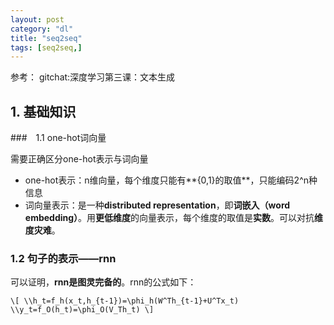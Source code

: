 ```yaml
---
layout: post
category: "dl"
title: "seq2seq"
tags: [seq2seq,]
---
```



参考： gitchat:深度学习第三课：文本生成

## 1. 基础知识

###　1.1 one-hot词向量

需要正确区分one-hot表示与词向量

+ one-hot表示：n维向量，每个维度只能有**{0,1}的取值**，只能编码2^n种信息
+ 词向量表示：是一种**distributed representation**，即**词嵌入（word embedding）**。用**更低维度**的向量表示，每个维度的取值是**实数**。可以对抗**维度灾难**。

### 1.2 句子的表示——rnn

可以证明，**rnn是图灵完备的**。rnn的公式如下：

`\[
\\h_t=f_h(x_t,h_{t-1})=\phi_h(W^Th_{t-1}+U^Tx_t)
\\y_t=f_O(h_t)=\phi_O(V_Th_t)
\]`
